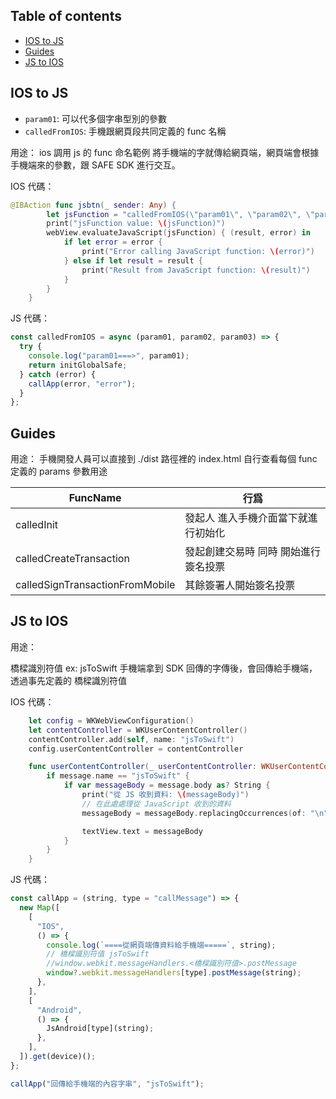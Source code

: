 ## Table of contents

- [IOS to JS](#ios-to-js)
- [Guides](#guides)
- [JS to IOS](#js-to-ios)

## IOS to JS

- `param01`: 可以代多個字串型別的參數
- `calledFromIOS`: 手機跟網頁段共同定義的 func 名稱

用途：
ios 調用 js 的 func 命名範例
將手機端的字就傳給網頁端，網頁端會根據手機端來的參數，跟 SAFE SDK 進行交互。

IOS 代碼：

```swift
@IBAction func jsbtn(_ sender: Any) {
        let jsFunction = "calledFromIOS(\"param01\", \"param02\", \"param03\")"
        print("jsFunction value: \(jsFunction)")
        webView.evaluateJavaScript(jsFunction) { (result, error) in
            if let error = error {
                print("Error calling JavaScript function: \(error)")
            } else if let result = result {
                print("Result from JavaScript function: \(result)")
            }
        }
    }
```

JS 代碼：

```js
const calledFromIOS = async (param01, param02, param03) => {
  try {
    console.log("param01===>", param01);
    return initGlobalSafe;
  } catch (error) {
    callApp(error, "error");
  }
};
```

## Guides

用途：
手機開發人員可以直接到 ./dist 路徑裡的 index.html 自行查看每個 func 定義的 params 參數用途

| FuncName                        | 行爲                                 |
| ------------------------------- | ------------------------------------ |
| calledInit                      | 發起人 進入手機介面當下就進行初始化  |
| calledCreateTransaction         | 發起創建交易時 同時 開始進行簽名投票 |
| calledSignTransactionFromMobile | 其餘簽署人開始簽名投票               |

## JS to IOS

用途：

橋樑識別符值 ex: jsToSwift
手機端拿到 SDK 回傳的字傳後，會回傳給手機端，透過事先定義的 橋樑識別符值

IOS 代碼：

```swift
    let config = WKWebViewConfiguration()
    let contentController = WKUserContentController()
    contentController.add(self, name: "jsToSwift")
    config.userContentController = contentController

    func userContentController(_ userContentController: WKUserContentController, didReceive message: WKScriptMessage) {
        if message.name == "jsToSwift" {
            if var messageBody = message.body as? String {
                print("從 JS 收到資料: \(messageBody)")
                // 在此處處理從 JavaScript 收到的資料
                messageBody = messageBody.replacingOccurrences(of: "\n", with: "\\n")

                textView.text = messageBody
            }
        }
    }
```

JS 代碼：

```js
const callApp = (string, type = "callMessage") => {
  new Map([
    [
      "IOS",
      () => {
        console.log(`====從網頁端傳資料給手機端=====`, string);
        // 橋樑識別符值 jsToSwift
        //window.webkit.messageHandlers.<橋樑識別符值>.postMessage
        window?.webkit.messageHandlers[type].postMessage(string);
      },
    ],
    [
      "Android",
      () => {
        JsAndroid[type](string);
      },
    ],
  ]).get(device)();
};

callApp("回傳給手機端的內容字串", "jsToSwift");
```
